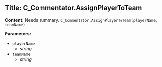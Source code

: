 ## Title: C_Commentator.AssignPlayerToTeam

**Content:**
Needs summary.
`C_Commentator.AssignPlayerToTeam(playerName, teamName)`

**Parameters:**
- `playerName`
  - *string*
- `teamName`
  - *string*